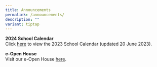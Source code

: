 ```yaml
---
title: Announcements
permalink: /announcements/
description: ""
variant: tiptap
---
```

<p><strong>2024 School Calendar</strong><br>Click&nbsp;<a href="https://www.damaisec.moe.edu.sg/information/school-calendar-of-events/" rel="noopener noreferrer nofollow" target="_blank">here</a>&nbsp;to view the 2023 School Calendar (updated 20 June 2023).</p><p><strong>e-Open House</strong><br>Visit our e-Open House <a href="https://damaisec.moe.edu.sg/e-open-house/" rel="noopener noreferrer nofollow" target="_blank">here</a>.</p><p></p>